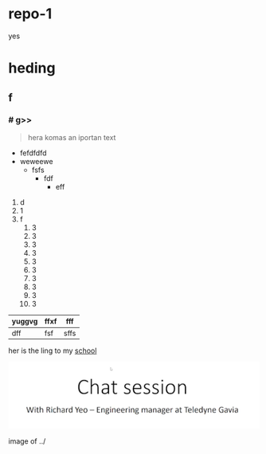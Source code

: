 # repo-1

yes
# heding
## f
### # g>>
>hera komas an iportan text 
- fefdfdfd
- weweewe
    - fsfs
        - fdf
            - eff

1. d
1. 1 
1. f 
    1. 3
    1. 3
    1. 3
    1. 3
    1. 3
    1. 3
    1. 3
    1. 3
    1. 3
    1. 3

yuggvg | ffxf | fff 
---| ---| ---|
dff | fsf| sffs 

her is the ling to my [school ](https://tskoli.is/)







![image of mu and my dad](somthing.png)

image of ../